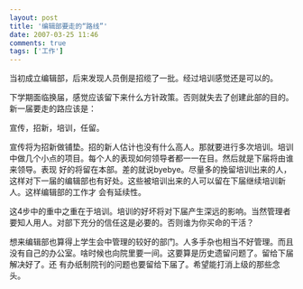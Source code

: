 ```yaml
---
layout: post
title: '编辑部要走的“路线”'
date: 2007-03-25 11:46
comments: true
tags: ['工作']
---
```


当初成立编辑部，后来发现人员倒是招缆了一批。经过培训感觉还是可以的。

下学期面临换届，感觉应该留下来什么方针政策。否则就失去了创建此部的目的。新一届要走的路应该是：

宣传，招新，培训，任留。

宣传将为招新做铺垫。招的新人估计也没有什么高人。那就要进行多次培训。培训中做几个小点的项目。每个人的表现如何领导者都一一在目。然后就是下届将由谁来领导。表现
好的将留在本部。差的就说byebye。尽量多的挽留培训出来的人，这样对下一届的编辑部也有好处。这些被培训出来的人可以留在下届继续培训新人。这样编辑部的工作才
会有延续性。

这4步中的重中之重在于培训。培训的好坏将对下届产生深远的影响。当然管理者要知人用人。对部下充分的信任这是必要的。否则谁为你买命的干活？

想来编辑部也算得上学生会中管理的较好的部门。人多手杂也相当不好管理。而且没有自己的办公室。啥时候也向院里要一间。这要算是历史遗留问题了。留给下届解决好了。还
有办纸制院刊的问题也要留给下届了。希望能打消上级的那些念头。


